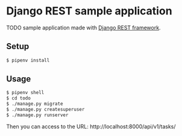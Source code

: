 # Django REST sample application

TODO sample application made with [Django REST framework](http://www.django-rest-framework.org/).

## Setup

```sh
$ pipenv install
```

## Usage

```sh
$ pipenv shell
$ cd todo
$ ./manage.py migrate
$ ./manage.py createsuperuser
$ ./manage.py runserver
```

Then you can access to the URL: http://localhost:8000/api/v1/tasks/
